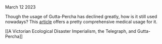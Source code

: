March 12 2023

Though the usage of Gutta-Percha has declined greatly, how is it still used nowadays? This [article](https://www.ncbi.nlm.nih.gov/pmc/articles/PMC6632621/) offers a pretty comprehensive medical usage for it.

[[A Victorian Ecological Disaster Imperialism, the Telegraph, and Gutta-Percha]]
